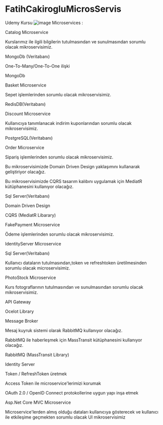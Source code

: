 # FatihCakirogluMicrosServis
Udemy Kursu
![image](https://user-images.githubusercontent.com/81268272/215898888-34be5aa1-9036-4e7f-8b0d-ec820e815db0.png)
Microservices :

Catalog Microservice

Kurslarımız ile ilgili bilgilerin tutulmasından ve sunulmasından sorumlu olacak mikroservisimiz.

MongoDb (Veritabanı)

One-To-Many/One-To-One ilişki

MongoDb

Basket Microservice

Sepet işlemlerinden sorumlu olacak mikroservisimiz.

RedisDB(Veritabanı)

Discount Microservice

Kullanıcıya tanımlanacak indirim kuponlarından sorumlu olacak mikroservisimiz.

PostgreSQL(Veritabanı)

Order Microservice

Sipariş işlemlerinden sorumlu olacak mikroservisimiz.

Bu mikroservisimizde Domain Driven Design yaklaşımını kullanarak geliştiriyor olacağız.

Bu mikroservisimizde CQRS tasarım kalıbını uygulamak için MediatR kütüphanesini kullanıyor olacağız.

Sql Server(Veritabanı)

Domain Driven Design

CQRS (MediatR Libarary)

FakePayment Microservice

Ödeme işlemlerinden sorumlu olacak mikroservisimiz.

IdentityServer Microservice

Sql Server(Veritabanı)

Kullanıcı dataların tutulmasından,token ve refreshtoken üretilmesinden sorumlu olacak microservisimiz.

PhotoStock Microservice

Kurs fotograflarının tutulmasından ve sunulmasından sorumlu olacak mikroservisimiz.

API Gateway

Ocelot Library

Message Broker

Mesaj kuyruk sistemi olarak RabbitMQ kullanıyor olacağız.

RabbitMQ ile haberleşmek için MassTransit kütüphanesini kullanıyor olacağız.

RabbitMQ (MassTransit Library)

Identity Server

Token / RefreshToken üretmek

Access Token ile microservice'lerimizi korumak

OAuth 2.0 / OpenID Connect protokollerine uygun yapı inşa etmek

Asp.Net Core MVC Microservice

Microservice'lerden almış olduğu dataları kullanıcıya gösterecek ve kullanıcı ile etkileşime geçmekten sorumlu olacak UI mikroservisimiz
